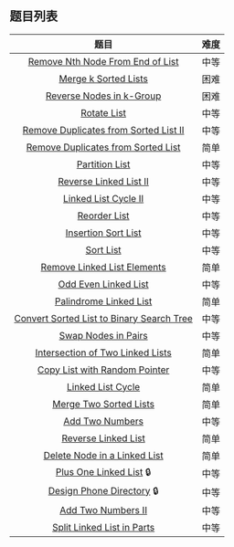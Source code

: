 ## 题目列表  
| 题目 | 难度 |  
|:---:|:---:|  
| [Remove Nth Node From End of List](remove-nth-node-from-end-of-list/question.md) | 中等 |   
| [Merge k Sorted Lists](merge-k-sorted-lists/question.md) | 困难 |   
| [Reverse Nodes in k-Group](reverse-nodes-in-k-group/question.md) | 困难 |   
| [Rotate List](rotate-list/question.md) | 中等 |   
| [Remove Duplicates from Sorted List II](remove-duplicates-from-sorted-list-ii/question.md) | 中等 |   
| [Remove Duplicates from Sorted List](remove-duplicates-from-sorted-list/question.md) | 简单 |   
| [Partition List](partition-list/question.md) | 中等 |   
| [Reverse Linked List II](reverse-linked-list-ii/question.md) | 中等 |   
| [Linked List Cycle II](linked-list-cycle-ii/question.md) | 中等 |   
| [Reorder List](reorder-list/question.md) | 中等 |   
| [Insertion Sort List](insertion-sort-list/question.md) | 中等 |   
| [Sort List](sort-list/question.md) | 中等 |   
| [Remove Linked List Elements](remove-linked-list-elements/question.md) | 简单 |   
| [Odd Even Linked List](odd-even-linked-list/question.md) | 中等 |   
| [Palindrome Linked List](palindrome-linked-list/question.md) | 简单 |   
| [Convert Sorted List to Binary Search Tree](convert-sorted-list-to-binary-search-tree/question.md) | 中等 |   
| [Swap Nodes in Pairs](swap-nodes-in-pairs/question.md) | 中等 |   
| [Intersection of Two Linked Lists](intersection-of-two-linked-lists/question.md) | 简单 |   
| [Copy List with Random Pointer](copy-list-with-random-pointer/question.md) | 中等 |   
| [Linked List Cycle](linked-list-cycle/question.md) | 简单 |   
| [Merge Two Sorted Lists](merge-two-sorted-lists/question.md) | 简单 |   
| [Add Two Numbers](add-two-numbers/question.md) | 中等 |   
| [Reverse Linked List](reverse-linked-list/question.md) | 简单 |   
| [Delete Node in a Linked List](delete-node-in-a-linked-list/question.md) | 简单 |   
| [Plus One Linked List](plus-one-linked-list/question.md) :lock: | 中等 |   
| [Design Phone Directory](design-phone-directory/question.md) :lock: | 中等 |   
| [Add Two Numbers II](add-two-numbers-ii/question.md) | 中等 |   
| [Split Linked List in Parts](split-linked-list-in-parts/question.md) | 中等 |   
